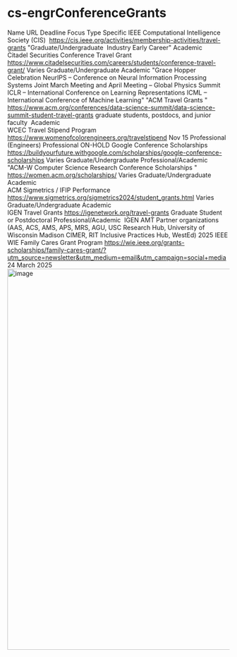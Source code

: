 # cs-engrConferenceGrants



Name	URL	Deadline	Focus	Type	Specific
IEEE Computational Intelligence Society (CIS) 	https://cis.ieee.org/activities/membership-activities/travel-grants		"Graduate/Undergraduate  Industry Early Career"	Academic 	
Citadel Securities Conference Travel Grant	https://www.citadelsecurities.com/careers/students/conference-travel-grant/	Varies	Graduate/Undergraduate	Academic	"Grace Hopper Celebration
NeurIPS – Conference on Neural Information Processing Systems 
Joint March Meeting and April Meeting – Global Physics Summit
 ICLR – International Conference on Learning Representations 
ICML – International Conference of Machine Learning"
"ACM Travel Grants
"	https://www.acm.org/conferences/data-science-summit/data-science-summit-student-travel-grants		graduate students, postdocs, and junior faculty 	Academic	
WCEC Travel Stipend Program	https://www.womenofcolorengineers.org/travelstipend	Nov 15	Professional (Engineers)	Professional	ON-HOLD
Google Conference Scholarships	https://buildyourfuture.withgoogle.com/scholarships/google-conference-scholarships	Varies	Graduate/Undergraduate	Professional/Academic	
"ACM-W Computer Science Research Conference Scholarships
"	https://women.acm.org/scholarships/	Varies	Graduate/Undergraduate	Academic	
ACM Sigmetrics / IFIP Performance 	https://www.sigmetrics.org/sigmetrics2024/student_grants.html	Varies 	Graduate/Undergraduate	Academic	
IGEN Travel Grants	https://igenetwork.org/travel-grants		Graduate Student or Postdoctoral	Professional/Academic	 IGEN AMT Partner organizations (AAS, ACS, AMS, APS, MRS, AGU, USC Research Hub, University of Wisconsin Madison CIMER, RIT Inclusive Practices Hub, WestEd)
2025 IEEE WIE Family Cares Grant Program	https://wie.ieee.org/grants-scholarships/family-cares-grant/?utm_source=newsletter&utm_medium=email&utm_campaign=social+media	24 March 2025			<img width="864" alt="image" src="https://github.com/user-attachments/assets/35212434-c43d-4191-8f95-0e56fb9e73ba" />

